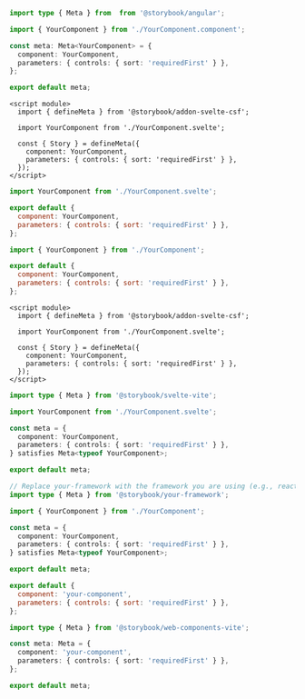 ```ts filename="YourComponent.stories.ts" renderer="angular" language="ts"
import type { Meta } from  from '@storybook/angular';

import { YourComponent } from './YourComponent.component';

const meta: Meta<YourComponent> = {
  component: YourComponent,
  parameters: { controls: { sort: 'requiredFirst' } },
};

export default meta;
```

```svelte filename="YourComponent.stories.svelte" renderer="svelte" language="js" tabTitle="Svelte CSF"
<script module>
  import { defineMeta } from '@storybook/addon-svelte-csf';

  import YourComponent from './YourComponent.svelte';

  const { Story } = defineMeta({
    component: YourComponent,
    parameters: { controls: { sort: 'requiredFirst' } },
  });
</script>
```

```js filename="YourComponent.stories.js" renderer="svelte" language="js" tabTitle="CSF"
import YourComponent from './YourComponent.svelte';

export default {
  component: YourComponent,
  parameters: { controls: { sort: 'requiredFirst' } },
};
```

```js filename="YourComponent.stories.js|jsx" renderer="common" language="js"
import { YourComponent } from './YourComponent';

export default {
  component: YourComponent,
  parameters: { controls: { sort: 'requiredFirst' } },
};
```

```svelte filename="YourComponent.stories.svelte" renderer="svelte" language="ts" tabTitle="Svelte CSF"
<script module>
  import { defineMeta } from '@storybook/addon-svelte-csf';

  import YourComponent from './YourComponent.svelte';

  const { Story } = defineMeta({
    component: YourComponent,
    parameters: { controls: { sort: 'requiredFirst' } },
  });
</script>
```

```ts filename="YourComponent.stories.ts" renderer="svelte" language="ts" tabTitle="CSF"
import type { Meta } from '@storybook/svelte-vite';

import YourComponent from './YourComponent.svelte';

const meta = {
  component: YourComponent,
  parameters: { controls: { sort: 'requiredFirst' } },
} satisfies Meta<typeof YourComponent>;

export default meta;
```

```ts filename="YourComponent.stories.ts|tsx" renderer="common" language="ts"
// Replace your-framework with the framework you are using (e.g., react-vite, vue3-vite, angular, etc.)
import type { Meta } from '@storybook/your-framework';

import { YourComponent } from './YourComponent';

const meta = {
  component: YourComponent,
  parameters: { controls: { sort: 'requiredFirst' } },
} satisfies Meta<typeof YourComponent>;

export default meta;
```

```js filename="YourComponent.stories.js" renderer="web-components" language="js"
export default {
  component: 'your-component',
  parameters: { controls: { sort: 'requiredFirst' } },
};
```

```ts filename="YourComponent.stories.ts" renderer="web-components" language="ts"
import type { Meta } from '@storybook/web-components-vite';

const meta: Meta = {
  component: 'your-component',
  parameters: { controls: { sort: 'requiredFirst' } },
};

export default meta;
```
